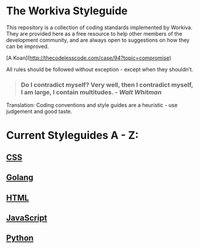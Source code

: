 The Workiva Styleguide
======================

This repository is a collection of coding standards implemented by Workiva. They are provided here as a free resource to help other members of the development community, and are always open to suggestions on how they can be improved.

\[A Koan\](<http://thecodelesscode.com/case/94?topic=compromise>)

All rules should be followed without exception - except when they shouldn’t.

<blockquote><h3>Do I contradict myself?
Very well, then I contradict myself, I am large,
I contain multitudes.
<cite>- Walt Whitman</cite></h3></blockquote>

Translation: Coding conventions and style guides are a heuristic - use judgement and good taste.

Current Styleguides A - Z:
==========================

[CSS]
-----

[Golang]
--------

[HTML]
------

[JavaScript]
------------

[Python]
--------

  [CSS]: https://github.com/Workiva/styleguide/blob/master/css/conventions.md
  [Golang]: https://github.com/Workiva/styleguide/blob/master/go/style.md
  [HTML]: https://github.com/Workiva/styleguide/blob/master/html/conventions.md
  [JavaScript]: https://github.com/Workiva/styleguide/blob/master/js/README.md
  [Python]: https://github.com/Workiva/styleguide/blob/master/python/style.rst
